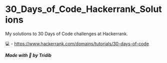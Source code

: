 # 30_Days_of_Code_Hackerrank_Solutions
My solutions to 30 Days of Code challenges at Hackerrank.

:computer: - https://www.hackerrank.com/domains/tutorials/30-days-of-code

***Made with :blue_heart: by Tridib***
